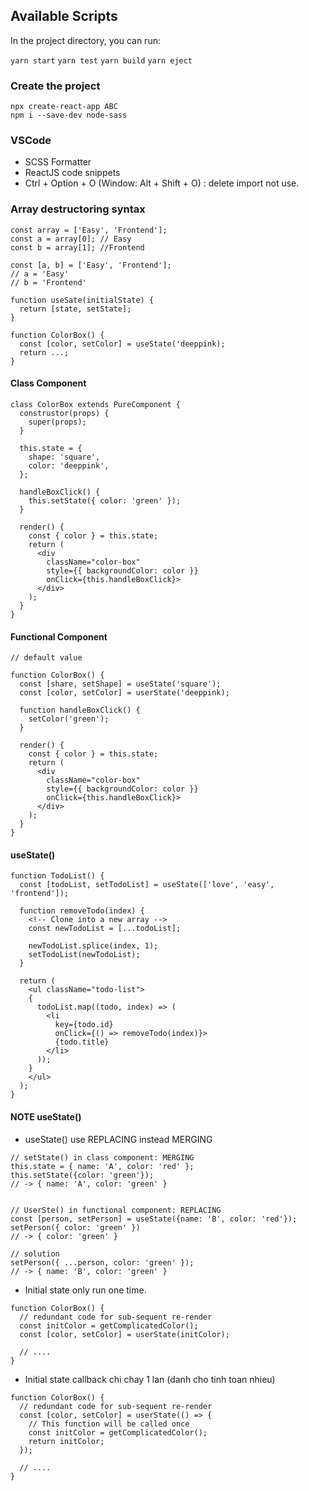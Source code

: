 ## Available Scripts

In the project directory, you can run:

`yarn start`
`yarn test`
`yarn build`
`yarn eject`

### Create the project
```
npx create-react-app ABC
npm i --save-dev node-sass
```

### VSCode
- SCSS Formatter
- ReactJS code snippets
- Ctrl + Option + O (Window: Alt + Shift + O) : delete import not use.

### Array destructoring syntax
```
const array = ['Easy', 'Frontend'];
const a = array[0]; // Easy
const b = array[1]; //Frontend

const [a, b] = ['Easy', 'Frontend'];
// a = 'Easy'
// b = 'Frontend'
```

```
function useSate(initialState) {
  return [state, setState];
}

function ColorBox() {
  const [color, setColor] = useState('deeppink);
  return ...;
}
```

#### Class Component
```
class ColorBox extends PureComponent {
  construstor(props) {
    super(props);
  }

  this.state = {
    shape: 'square',
    color: 'deeppink',
  };

  handleBoxClick() {
    this.setState({ color: 'green' });
  }

  render() {
    const { color } = this.state;
    return (
      <div
        className="color-box"
        style={{ backgroundColor: color }}
        onClick={this.handleBoxClick}>
      </div>
    );
  }
}
```

#### Functional Component
```
// default value

function ColorBox() {
  const [share, setShape] = useState('square');
  const [color, setColor] = userState('deeppink);

  function handleBoxClick() {
    setColor('green');
  }

  render() {
    const { color } = this.state;
    return (
      <div
        className="color-box"
        style={{ backgroundColor: color }}
        onClick={this.handleBoxClick}>
      </div>
    );
  }
}
```

#### useState()
```
function TodoList() {
  const [todoList, setTodoList] = useState(['love', 'easy', 'frontend']);

  function removeTodo(index) {
    <!-- Clone into a new array -->
    const newTodoList = [...todoList];

    newTodoList.splice(index, 1);
    setTodoList(newTodoList);
  }

  return (
    <ul className="todo-list">
    {
      todoList.map((todo, index) => (
        <li 
          key={todo.id}
          onClick={() => removeTodo(index)}>
          {todo.title}
        </li>
      ));
    }
    </ul>
  );
}
```

#### NOTE useState()
- useState() use REPLACING instead MERGING
```
// setState() in class component: MERGING
this.state = { name: 'A', color: 'red' };
this.setState({color: 'green'});
// -> { name: 'A', color: 'green' }


// UserSte() in functional component: REPLACING
const [person, setPerson] = useState({name: 'B', color: 'red'});
setPerson({ color: 'green' })
// -> { color: 'green' }

// solution
setPerson({ ...person, color: 'green' });
// -> { name: 'B', color: 'green' }
```

- Initial state only run one time.
```
function ColorBox() {
  // redundant code for sub-sequent re-render
  const initColor = getComplicatedColor();
  const [color, setColor] = userState(initColor);

  // ....
}
```

- Initial state callback chi chay 1 lan (danh cho tinh toan nhieu)
```
function ColorBox() {
  // redundant code for sub-sequent re-render
  const [color, setColor] = userState(() => {
    // This function will be called once
    const initColor = getComplicatedColor();
    return initColor;
  });

  // ....
}
```